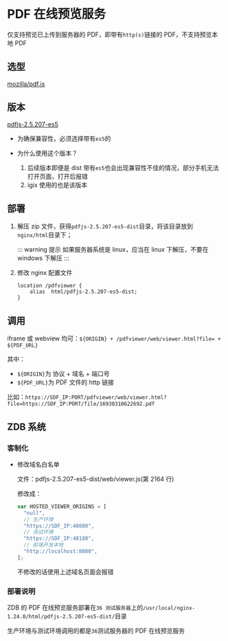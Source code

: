 # PDF 在线预览服务

仅支持预览已上传到服务器的 PDF，即带有`http(s)`链接的 PDF，不支持预览本地 PDF

## 选型

[mozilla/pdf.js](https://github.com/mozilla/pdf.js)

## 版本

[pdfjs-2.5.207-es5](https://github.com/mozilla/pdf.js/releases/download/v2.5.207/pdfjs-2.5.207-es5-dist.zip)

- 为确保兼容性，必须选择带有`es5`的

- 为什么使用这个版本？

  1. 后续版本即便是 dist 带有`es5`也会出现兼容性不佳的情况，部分手机无法打开页面，打开后报错
  2. igix 使用的也是该版本

## 部署

1. 解压 zip 文件，获得`pdfjs-2.5.207-es5-dist`目录，将该目录放到`nginx/html`目录下；

   ::: warning 提示
   如果服务器系统是 linux，应当在 linux 下解压，不要在 windows 下解压
   :::

2. 修改 nginx 配置文件

   ```nginx
   location /pdfviewer {
       alias  html/pdfjs-2.5.207-es5-dist;
   }
   ```

## 调用

iframe 或 webview 均可：`${ORIGIN} + /pdfviewer/web/viewer.html?file= + ${PDF_URL}`

其中：

- `${ORIGIN}`为 协议 + 域名 + 端口号
- `${PDF_URL}`为 PDF 文件的 http 链接

比如：`https://SDF_IP:PORT/pdfviewer/web/viewer.html?file=https://SDF_IP:PORT/file/16930310622692.pdf`

## ZDB 系统

### 客制化

- 修改域名白名单

  文件：pdfjs-2.5.207-es5-dist/web/viewer.js(第 2164 行)

  修改成：

  ```javascript
  var HOSTED_VIEWER_ORIGINS = [
    "null",
    // 生产环境
    "https://SDF_IP:48080",
    // 测试环境
    "https://SDF_IP:48180",
    // 前端开发本地
    "http://localhost:8080",
  ];
  ```

  不修改的话使用上述域名页面会报错

### 部署说明

ZDB 的 PDF 在线预览服务部署在`36 测试服务器`上的`/usr/local/nginx-1.24.0/html/pdfjs-2.5.207-es5-dist/`目录

生产环境与测试环境调用的都是`36`测试服务器的 PDF 在线预览服务
